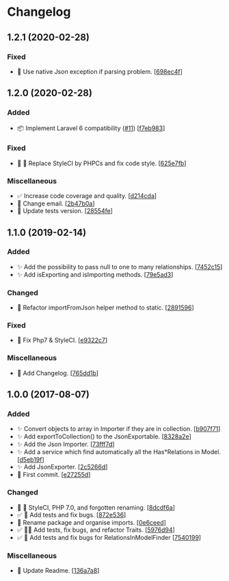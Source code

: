 # Changelog


<a name="1.2.1"></a>
## 1.2.1 (2020-02-28)

### Fixed

- 🐛 Use native Json exception if parsing problem. [[698ec4f](https://github.com/mathieutu/laravel-json-syncer/commit/698ec4f6e3db505448d1eb5ef18d91102baec582)]


<a name="1.2.0"></a>
## 1.2.0 (2020-02-28)

### Added

- 📦 Implement Laravel 6 compatibility ([#11](https://github.com/mathieutu/laravel-json-syncer/issues/11)) [[f7eb983](https://github.com/mathieutu/laravel-json-syncer/commit/f7eb9835a735f60dc191353cbd4b282a20eea481)]

### Fixed

- 💚 🎨 Replace StyleCI by PHPCs and fix code style. [[625e7fb](https://github.com/mathieutu/laravel-json-syncer/commit/625e7fbbd9c36752eab94048740bd50a5f0dc449)]

### Miscellaneous

- ✅ Increase code coverage and quality. [[d214cda](https://github.com/mathieutu/laravel-json-syncer/commit/d214cdacd2428e888c21151ed8901cb44b25b237)]
- 📝 Change email. [[2b47b0a](https://github.com/mathieutu/laravel-json-syncer/commit/2b47b0aeb8536d3ef14ff7f1ddb16a4cce8b252c)]
- 👷 Update tests version. [[28554fe](https://github.com/mathieutu/laravel-json-syncer/commit/28554fec34262e2ec957f8c81950fb25d789f2bc)]


<a name="1.1.0"></a>
## 1.1.0 (2019-02-14)

### Added

- ✨ Add the possibility to pass null to one to many relationships. [[7452c15](https://github.com/mathieutu/laravel-json-syncer/commit/7452c15bbec7faa9fd4d1ad1ddc951fe01b77412)]
- ✨ Add isExporting and isImporting methods. [[79e5ad3](https://github.com/mathieutu/laravel-json-syncer/commit/79e5ad36c60153ad84176f31c74e7628f53d272d)]

### Changed

- 🎨 Refactor importFromJson helper method to static. [[2891596](https://github.com/mathieutu/laravel-json-syncer/commit/28915961e9fc93f175522a01c60b6553be6491a5)]

### Fixed

- 💚 Fix Php7 & StyleCI. [[e9322c7](https://github.com/mathieutu/laravel-json-syncer/commit/e9322c7913022fd8c40a88fe57f81cb62e5fec17)]

### Miscellaneous

- 📝 Add Changelog. [[765dd1b](https://github.com/mathieutu/laravel-json-syncer/commit/765dd1ba198458fe55db10d7032def068f58247d)]


<a name="1.0.0"></a>
## 1.0.0 (2017-08-07)

### Added

- ✨ Convert objects to array in Importer if they are in collection. [[b907f71](https://github.com/mathieutu/laravel-json-syncer/commit/b907f7173960e42583d0b45f5376c99b193fecfb)]
- ✨ Add exportToCollection() to the JsonExportable. [[8328a2e](https://github.com/mathieutu/laravel-json-syncer/commit/8328a2e66fcb20920e05c40e707bc42358084d52)]
- ✨ Add the Json Importer. [[73fff7d](https://github.com/mathieutu/laravel-json-syncer/commit/73fff7d19cf76a45adc4973cc5b90671398c01d3)]
- ✨ Add a service which find automatically all the Has*Relations in Model. [[d5eb19f](https://github.com/mathieutu/laravel-json-syncer/commit/d5eb19f218a213fd30c75c5a59530fdd9aa023e6)]
- ✨ Add JsonExporter. [[2c5266d](https://github.com/mathieutu/laravel-json-syncer/commit/2c5266d9fc146e6320febff0473eab33ee0b0c84)]
- 🎉 First commit. [[e27255d](https://github.com/mathieutu/laravel-json-syncer/commit/e27255d6165df2fe5b71e77f96c6fd0f7aee5590)]

### Changed

- 💚 🎨 StyleCI,  PHP 7.0, and forgotten renaming. [[8dcdf6a](https://github.com/mathieutu/laravel-json-syncer/commit/8dcdf6afc6629a065f16502a37f56d14b3ea6059)]
- ✅ 🐛 Add tests and fix bugs. [[872e536](https://github.com/mathieutu/laravel-json-syncer/commit/872e536b245d53ac3a5e644101148ee3c2b3403e)]
- 🎨 Rename package and organise imports. [[0e6ceed](https://github.com/mathieutu/laravel-json-syncer/commit/0e6ceed2a303ffb42b298c0b5a42844a8678ce6e)]
- ✅ 🐛🎨 Add tests, fix bugs, and refactor Traits. [[5976d94](https://github.com/mathieutu/laravel-json-syncer/commit/5976d94fe03baf7d3b3f1b93e33d98351a5fa00f)]
- ✅ 🐛 Add tests and fix bugs for RelationsInModelFinder [[7540199](https://github.com/mathieutu/laravel-json-syncer/commit/7540199967e27ca73e862944c7e921809d93238a)]

### Miscellaneous

- 📝 Update Readme. [[136a7a8](https://github.com/mathieutu/laravel-json-syncer/commit/136a7a82ded1eb230ca1138d6094a163549a70fc)]


